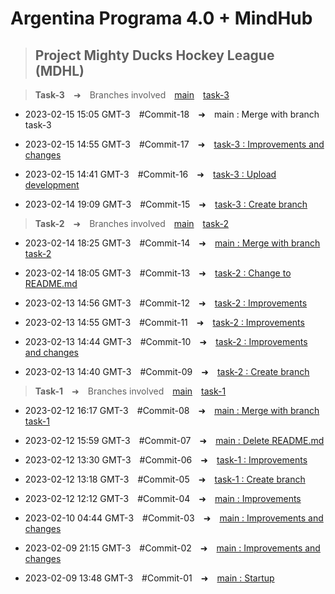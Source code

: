 # **Argentina Programa 4.0 + MindHub**

>## Project Mighty Ducks Hockey League (MDHL)

> **Task-3**&emsp;➜&emsp;Branches involved&emsp;[main](https://github.com/CarlosArielPaz/MDHL_Carlos_Ariel_Paz/tree/main)&emsp;[task-3](https://github.com/CarlosArielPaz/MDHL_Carlos_Ariel_Paz/tree/task-3)

- 2023-02-15 15:05 GMT-3&emsp;#Commit-18&emsp;➜&emsp;main : Merge with branch task-3

- 2023-02-15 14:55 GMT-3&emsp;#Commit-17&emsp;➜&emsp;[task-3 : Improvements and changes](https://github.com/CarlosArielPaz/MDHL_Carlos_Ariel_Paz/tree/23d1bb6e01e33533ef4a09591dc270125bd639c7)

- 2023-02-15 14:41 GMT-3&emsp;#Commit-16&emsp;➜&emsp;[task-3 : Upload development](https://github.com/CarlosArielPaz/MDHL_Carlos_Ariel_Paz/tree/e001d22271a32fc02e3b30dc13a7dfd089c9f92d)

- 2023-02-14 19:09 GMT-3&emsp;#Commit-15&emsp;➜&emsp;[task-3 : Create branch](https://github.com/CarlosArielPaz/MDHL_Carlos_Ariel_Paz/tree/e834f48bbaf0b4155716d9346eac55ab91bff231)

> **Task-2**&emsp;➜&emsp;Branches involved&emsp;[main](https://github.com/CarlosArielPaz/MDHL_Carlos_Ariel_Paz/tree/main)&emsp;[task-2](https://github.com/CarlosArielPaz/MDHL_Carlos_Ariel_Paz/tree/task-2)

- 2023-02-14 18:25 GMT-3&emsp;#Commit-14&emsp;➜&emsp;[main : Merge with branch task-2](https://github.com/CarlosArielPaz/MDHL_Carlos_Ariel_Paz/tree/f7e19cc7742e99f083953a765393fa6bd22d1c48)

- 2023-02-14 18:05 GMT-3&emsp;#Commit-13&emsp;➜&emsp;[task-2 : Change to README.md](https://github.com/CarlosArielPaz/MDHL_Carlos_Ariel_Paz/tree/1bff74e1743b38a4099959222fa08e2354d6a0cd)

- 2023-02-13 14:56 GMT-3&emsp;#Commit-12&emsp;➜&emsp;[task-2 : Improvements](https://github.com/CarlosArielPaz/MDHL_Carlos_Ariel_Paz/tree/ddc7a538e5557512fb5e781cbfd2f9140df15ff1)

- 2023-02-13 14:55 GMT-3&emsp;#Commit-11&emsp;➜&emsp;[task-2 : Improvements](https://github.com/CarlosArielPaz/MDHL_Carlos_Ariel_Paz/tree/225ebfd8905a188f8334a48cb7a4cf5f3d3074da)

- 2023-02-13 14:44 GMT-3&emsp;#Commit-10&emsp;➜&emsp;[task-2 : Improvements and changes](https://github.com/CarlosArielPaz/MDHL_Carlos_Ariel_Paz/tree/ae0e74dfdbf66ce1b754da0acf02e1e2f33efaaa)

- 2023-02-13 14:40 GMT-3&emsp;#Commit-09&emsp;➜&emsp;[task-2 : Create branch](https://github.com/CarlosArielPaz/MDHL_Carlos_Ariel_Paz/tree/248e4194910f67964f4d52fa7d04c315dc5c8897)

> **Task-1**&emsp;➜&emsp;Branches involved&emsp;[main](https://github.com/CarlosArielPaz/MDHL_Carlos_Ariel_Paz/tree/main)&emsp;[task-1](https://github.com/CarlosArielPaz/MDHL_Carlos_Ariel_Paz/tree/task-1)

- 2023-02-12 16:17 GMT-3&emsp;#Commit-08&emsp;➜&emsp;[main : Merge with branch task-1](https://github.com/CarlosArielPaz/MDHL_Carlos_Ariel_Paz/tree/af11b20354ef1de236b12774756c1cae4d29e769)

- 2023-02-12 15:59 GMT-3&emsp;#Commit-07&emsp;➜&emsp;[main : Delete README.md](https://github.com/CarlosArielPaz/MDHL_Carlos_Ariel_Paz/tree/106a757b9c11ece080b66334b18465fe8558aa84)

- 2023-02-12 13:30 GMT-3&emsp;#Commit-06&emsp;➜&emsp;[task-1 : Improvements](https://github.com/CarlosArielPaz/MDHL_Carlos_Ariel_Paz/tree/5e90611ae92934498ade8aca51a6ceaf8aec2142)

- 2023-02-12 13:18 GMT-3&emsp;#Commit-05&emsp;➜&emsp;[task-1 : Create branch](https://github.com/CarlosArielPaz/MDHL_Carlos_Ariel_Paz/tree/666f4ec103a12123b43df1950de43daa0f93b38a)

- 2023-02-12 12:12 GMT-3&emsp;#Commit-04&emsp;➜&emsp;[main : Improvements](https://github.com/CarlosArielPaz/MDHL_Carlos_Ariel_Paz/tree/f09f3ddbb03b8853bbd28f5feb436f702f7e7857)

- 2023-02-10 04:44 GMT-3&emsp;#Commit-03&emsp;➜&emsp;[main : Improvements and changes](https://github.com/CarlosArielPaz/MDHL_Carlos_Ariel_Paz/tree/3423030afe5d4933fe4352b23455ac2042dcf64e)

- 2023-02-09 21:15 GMT-3&emsp;#Commit-02&emsp;➜&emsp;[main : Improvements and changes](https://github.com/CarlosArielPaz/MDHL_Carlos_Ariel_Paz/tree/934e34eef99e98c0656291177d2244f9b536dbeb)

- 2023-02-09 13:48 GMT-3&emsp;#Commit-01&emsp;➜&emsp;[main : Startup](https://github.com/CarlosArielPaz/MDHL_Carlos_Ariel_Paz/tree/866dcd27e41bd974112537830bad46a77d97fc07)